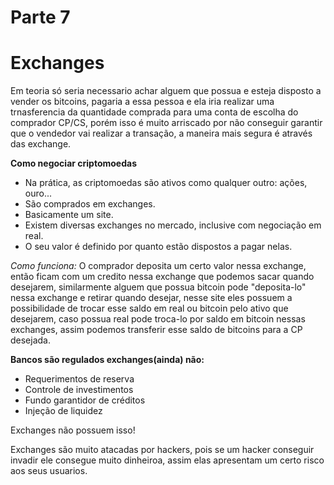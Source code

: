# Parte 7

# Exchanges

Em teoria só seria necessario achar alguem que possua e esteja disposto a vender os bitcoins, pagaria a essa pessoa e ela iria realizar uma trnasferencia da quantidade comprada para uma conta de escolha do comprador CP/CS, porém isso é muito arriscado por não conseguir garantir que o vendedor vai realizar a transação, a maneira mais segura é através das exchange.

**Como negociar criptomoedas**

- Na prática, as criptomoedas são ativos como qualquer outro: ações, ouro...
- São comprados em exchanges.
- Basicamente um site.
- Existem diversas exchanges no mercado, inclusive com negociação em real.
- O seu valor é definido por quanto estão dispostos a pagar nelas.


*Como funciona:* O comprador deposita um certo valor nessa exchange, então ficam com um credito nessa exchange que podemos sacar quando desejarem, similarmente alguem que possua bitcoin pode "deposita-lo" nessa exchange e retirar quando desejar, nesse site eles possuem a possibilidade de trocar esse saldo em real  ou bitcoin pelo ativo que desejarem, caso possua real pode troca-lo por saldo em bitcoin nessas exchanges, assim podemos transferir esse saldo de bitcoins para a CP desejada.

**Bancos são regulados exchanges(ainda) não:**

- Requerimentos de reserva
- Controle de investimentos
- Fundo garantidor de créditos
- Injeção de liquidez

Exchanges não possuem isso! 

Exchanges são muito atacadas por hackers, pois se um hacker conseguir invadir ele consegue muito dinheiroa, assim elas apresentam um certo risco aos seus usuarios.